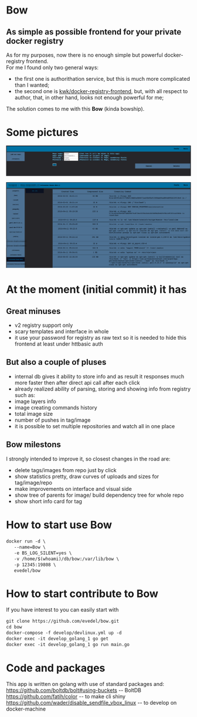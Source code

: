 Bow
==
## As simple as possible frontend for your private docker registry
As for my purposes, now there is no enough simple but powerful docker-registry frontend.  
For me I found only two general ways:  
- the first one is authorithation service, but this is much more complicated than I wanted;
- the second one is [kwk/docker-registry-frontend](https://github.com/kwk/docker-registry-frontend), but, with all respect to author, that, in other hand, looks not enough powerful for me;  

The solution comes to me with this __Bow__ (kinda bowship).

Some pictures
==
![](develop/conf.png)  

![](develop/info.png)

At the moment (initial commit) it has
==  
## Great minuses
- v2 registry support only
- scary templates and interface in whole
- it use your password for registry as raw text so it is needed to hide this frontend at least under httbasic auth

## But also a couple of pluses
- internal db gives it ability to store info and as result it responses much more faster then after direct api call after each click
- already realized ability of parsing, storing and showing info from registry such as:
 - image layers info
 - image creating commands history
 - total image size
 - number of pushes in tag/image
- it is possible to set multiple repositories and watch all in one place

## Bow milestons
I strongly intended to improve it, so closest changes in the road are:
- delete tags/images from repo just by click
- show statistics pretty, draw curves of uploads and sizes for tag/image/repo
- make improvements on interface and visual side
- show tree of parents for image/ build dependency tree for whole repo
- show short info card for tag

How to start use Bow
==
```
docker run -d \
   --name=Bow \
   -e BS_LOG_SILENT=yes \
   -v /home/$(whoami)/db/bow:/var/lib/bow \
   -p 12345:19808 \
   evedel/bow
```
How to start contribute to Bow
==
If you have interest to you can easily start with
```
git clone https://github.com/evedel/bow.git
cd bow
docker-compose -f develop/devlinux.yml up -d
docker exec -it develop_golang_1 go get
docker exec -it develop_golang_1 go run main.go
```
Code and packages
==
This app is written on golang with use of standard packages and:  
https://github.com/boltdb/bolt#using-buckets -- BoltDB  
https://github.com/fatih/color -- to make cli shiny  
https://github.com/wader/disable_sendfile_vbox_linux -- to develop on docker-machine
